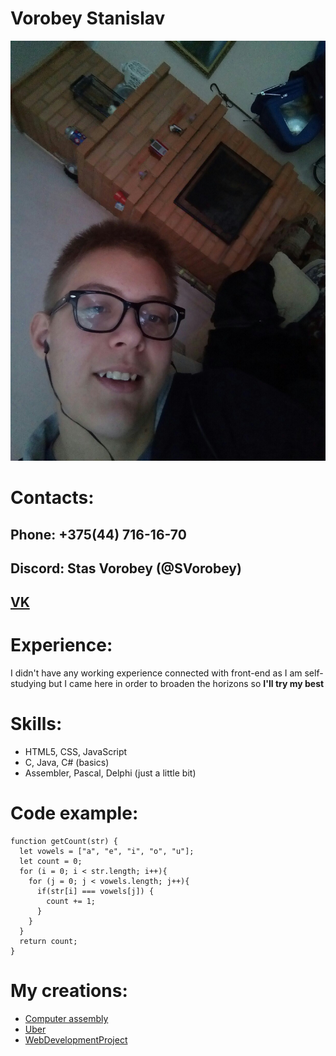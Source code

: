 # Vorobey Stanislav
![Me](/img/me.jpg)
# Contacts:
## Phone: +375(44) 716-16-70
## Discord: Stas Vorobey (@SVorobey)
## [VK](https://vk.com/tiprostokosmosstas)
# Experience:
I didn't have any working experience connected with front-end as I am self-studying but I came here in order to broaden the horizons so **I'll try my best**
# Skills:
* HTML5, CSS, JavaScript
* C, Java, C# (basics)
* Assembler, Pascal, Delphi (just a little bit)
# Code example:
```
function getCount(str) {
  let vowels = ["a", "e", "i", "o", "u"];
  let count = 0;
  for (i = 0; i < str.length; i++){
    for (j = 0; j < vowels.length; j++){
      if(str[i] === vowels[j]) {
        count += 1;
      }
    }
  }
  return count;
}
```
# My creations:
+ [Computer assembly](https://svorobey.github.io/ComputerAssembly/)
+ [Uber](https://svorobey.github.io/Uber/)
+ [WebDevelopmentProject](https://svorobey.github.io/WebDevelopmentProject/)